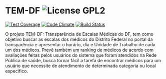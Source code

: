 TEM-DF ![License GPL2](https://go-shields.herokuapp.com/license-GPL2-blue.png)
======

[![Test Coverage](https://codeclimate.com/github/EscalaSaudeDF/TEM-DF/badges/coverage.svg)](https://codeclimate.com/github/EscalaSaudeDF/TEM-DF)  [![Code Climate](https://codeclimate.com/github/EscalaSaudeDF/TEM-DF/badges/gpa.svg)](https://codeclimate.com/github/EscalaSaudeDF/TEM-DF) [![Build Status](https://travis-ci.org/VeV-2016-1/TEM-DF.svg?branch=master)](https://travis-ci.org/VeV-2016-1/TEM-DF)

O projeto TEM-DF: Transparência de Escalas Médicas do DF, tem como objetivo buscar as escalas dos médicos do Distrito Federal no portal da transparência e apresentar o horário, dia e Unidade de Trabalho de cada um dos médicos. Prevê também um ranking de médicos de acordo com avaliações feitas pelos usuários do sistema que foram atendidos na Rede Pública de saúde, busca tornar fácil a tarefa de encontrar médicos para um usuário que necessite de atendimento de determinada categoria ou local específico.
